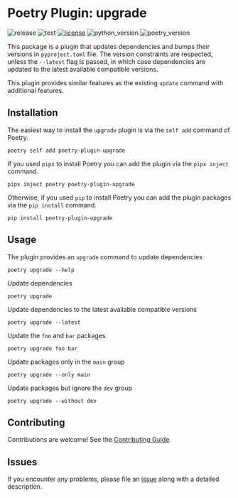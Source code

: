 # Poetry Plugin: upgrade

![release](https://github.com/apoclyps/poetry-plugin-upgrade/actions/workflows/release.yml/badge.svg)
![test](https://github.com/apoclyps/poetry-plugin-upgrade/actions/workflows/test.yml/badge.svg)
[![license](https://img.shields.io/badge/License-MIT-yellow)](LICENSE)
![python_version](https://img.shields.io/badge/Python-%3E=3.11-blue)
![poetry_version](https://img.shields.io/badge/Poetry-%3E=1.6-blue)

This package is a plugin that updates dependencies and bumps their versions in `pyproject.toml` file. The version constraints are respected, unless the `--latest` flag is passed, in which case dependencies are updated to the latest available compatible versions.

This plugin provides similar features as the existing `update` command with additional features.

## Installation

The easiest way to install the `upgrade` plugin is via the `self add` command of Poetry.

```shell
poetry self add poetry-plugin-upgrade
```

If you used `pipx` to install Poetry you can add the plugin via the `pipx inject` command.

```shell
pipx inject poetry poetry-plugin-upgrade
```

Otherwise, if you used `pip` to install Poetry you can add the plugin packages via the `pip install` command.

```shell
pip install poetry-plugin-upgrade
```

## Usage

The plugin provides an `upgrade` command to update dependencies

```shell
poetry upgrade --help
```

Update dependencies

```shell
poetry upgrade
```

Update dependencies to the latest available compatible versions

```shell
poetry upgrade --latest
```

Update the `foo` and `bar` packages

```shell
poetry upgrade foo bar
```

Update packages only in the `main` group

```shell
poetry upgrade --only main
```

Update packages but ignore the `dev` group

```shell
poetry upgrade --without dev
```

## Contributing

Contributions are welcome! See the [Contributing Guide](https://github.com/apoclyps/poetry-plugin-upgrade/blob/master/CONTRIBUTING.md).

## Issues

If you encounter any problems, please file an [issue](https://github.com/apoclyps/poetry-plugin-upgrade/issues) along with a
detailed description.
